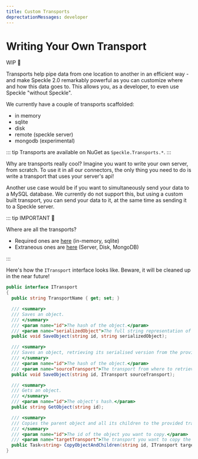 ```yaml
---
title: Custom Transports
deprectationMessages: developer
---
```


<Banner />

# Writing Your Own Transport

WIP 🚧

Transports help pipe data from one location to another in an efficient way - and make Speckle 2.0 remarkably powerful as you can customize where and how this data goes to. This allows you, as a developer, to even use Speckle "without Speckle".

We currently have a couple of transports scaffolded:

- in memory
- sqlite
- disk
- remote (speckle server)
- mongodb (experimental)

::: tip
Transports are available on NuGet as `Speckle.Transports.*`.
:::

Why are transports really cool? Imagine you want to write your own server, from scratch. To use it in all our connectors, the only thing you need to do is write a transport that uses your server's api!

Another use case would be if you want to simultaneously send your data to a MySQL database. We currently do not support this, but using a custom built transport, you can send your data to it, at the same time as sending it to a Speckle server.

::: tip IMPORTANT 🙌

Where are all the transports?

- Required ones are [here](https://github.com/specklesystems/speckle-sharp/tree/master/Core/Core/Transports) (in-memory, sqlite)
- Extraneous ones are [here](https://github.com/specklesystems/speckle-sharp/tree/master/Core/Transports) (Server, Disk, MongoDB)

:::

Here's how the `ITransport` interface looks like. Beware, it will be cleaned up in the near future!

```cs
public interface ITransport
{
  public string TransportName { get; set; }

  /// <summary>
  /// Saves an object.
  /// </summary>
  /// <param name="id">The hash of the object.</param>
  /// <param name="serializedObject">The full string representation of the object.</param>
  public void SaveObject(string id, string serializedObject);

  /// <summary>
  /// Saves an object, retrieving its serialised version from the provided transport.
  /// </summary>
  /// <param name="id">The hash of the object.</param>
  /// <param name="sourceTransport">The transport from where to retrieve it.</param>
  public void SaveObject(string id, ITransport sourceTransport);

  /// <summary>
  /// Gets an object.
  /// </summary>
  /// <param name="id">The object's hash.</param>
  public string GetObject(string id);

  /// <summary>
  /// Copies the parent object and all its children to the provided transport.
  /// </summary>
  /// <param name="id">The id of the object you want to copy.</param>
  /// <param name="targetTransport">The transport you want to copy the object to.</param>
  public Task<string> CopyObjectAndChildren(string id, ITransport targetTransport);
}
```
